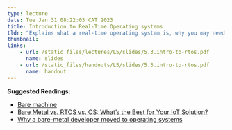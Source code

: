 ```yaml
---
type: lecture
date: Tue Jan 31 08:22:03 CAT 2023
title: Introduction to Real-Time Operating systems
tldr: "Explains what a real-time operating system is, why you may need one and its cons"
thumbnail: 
links: 
    - url: /static_files/lectures/L5/slides/5.3.intro-to-rtos.pdf
      name: slides
    - url: /static_files/handouts/L5/slides/5.3.intro-to-rtos.pdf
      name: handout
---
```


**Suggested Readings:**
- [Bare machine](https://en.wikipedia.org/wiki/Bare_machine)
- [Bare Metal vs. RTOS vs. OS: What’s the Best for Your IoT Solution?](https://www.nabto.com/bare-metal-vs-rtos-vs-os/)
- [Why a bare-metal developer moved to operating systems](https://www.embedded.com/why-a-bare-metal-developer-moved-to-operating-systems/)